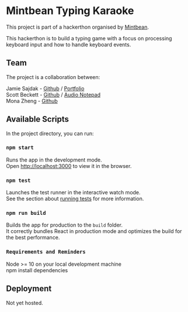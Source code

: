 # Mintbean Typing Karaoke

This project is part of a hackerthon organised by [Mintbean](https://www.mintbean.io/).

This hackerthon is to build a typing game with a focus on processing keyboard input and how to handle keyboard events.

## Team

The project is a collaboration between:

Jamie Sajdak - [Github](https://github.com/Jam52) / [Portfolio](https://www.jamiesajdak.com/)\
Scott Beckett - [Github](https://github.com/saxlbeckett) / [Audio Notepad](https://audio-notepad.herokuapp.com/)\
Mona Zheng - [Github](https://github.com/catmemberMona)

## Available Scripts

In the project directory, you can run:

### `npm start`

Runs the app in the development mode.\
Open [http://localhost:3000](http://localhost:3000) to view it in the browser.

### `npm test`

Launches the test runner in the interactive watch mode.\
See the section about [running tests](https://facebook.github.io/create-react-app/docs/running-tests) for more information.

### `npm run build`

Builds the app for production to the `build` folder.\
It correctly bundles React in production mode and optimizes the build for the best performance.

### `Requirements and Reminders`

Node >= 10 on your local development machine\
npm install dependencies

## Deployment

Not yet hosted.
